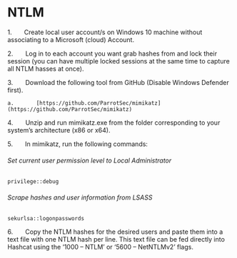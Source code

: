 # NTLM

1.       Create local user account/s on Windows 10 machine without associating to a Microsoft (cloud) Account.

2.       Log in to each account you want grab hashes from and lock their session (you can have multiple locked sessions at the same time to capture all NTLM hasses at once).

3.       Download the following tool from GitHub (Disable Windows Defender first).

	a.       [https://github.com/ParrotSec/mimikatz](https://github.com/ParrotSec/mimikatz)

4.       Unzip and run mimikatz.exe from the folder corresponding to your system’s architecture (x86 or x64).

5.       In mimikatz, run the following commands:

###### Set current user permission level to Local Administrator
```
privilege::debug
```


###### Scrape hashes and user information from LSASS
```
sekurlsa::logonpasswords
```

6.       Copy the NTLM hashes for the desired users and paste them into a text file with one NTLM hash per line. This text file can be fed directly into Hashcat using the ‘1000 – NTLM’ or ‘5600 – NetNTLMv2’ flags.

